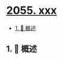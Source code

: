 # [2055. xxx](https://github.com/Tdahuyou/TNotes.leetcode/tree/main/notes/2055.%20xxx)

<!-- region:toc -->

- [1. 📝 概述](#1--概述)

<!-- endregion:toc -->

## 1. 📝 概述
